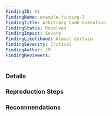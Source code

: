```yaml
---
FindingID: A1 
FindingName: example-finding-3
FindingTitle: Arbitrary Code Execution
FindingStatus: Resolved
FindingImpact: Severe 
FindingLikelihood: Almost Certain
FindingSeverity: Critical
FindingAuthor: JM
FindingReviewers: 
---
```


### Details


### Reproduction Steps



### Recommendations


